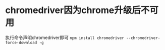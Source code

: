 # chromedriver因为chrome升级后不可用
执行命令声明chromedriver即可
`npm install chromedriver --chromedriver-force-download -g`
